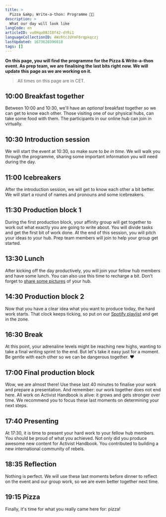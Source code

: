 ```yaml
---
title: >
  Pizza &amp; Write-a-thon: Programme 🍕📝
description: >
  What our day will look like
langCode: en
articleID: vu8Hqa8BJI8f42-dYRi1
languageCollectionID: 4WzRtcJUYmF0rqpkqczj
lastUpdated: 1673628396818
tags: []
---
```


**On this page, you will find the programme for the Pizza & Write-a-thon event. As prep team, we are finalising the last bits right now. We will update this page as we are working on it.**

> All times on this page are in CET.

## 10:00 Breakfast together

Between 10:00 and 10:30, we'll have an _optional_ breakfast together so we can get to know each other. Those visiting one of our physical hubs, can take some food with them. The participants in our online hub can join in virtually.

## 10:30 Introduction session

We will start the event at 10:30, so make sure to _be in time_. We will walk you through the programme, sharing some important information you will need during the day.

## 11:00 Icebreakers

After the introduction session, we will get to know each other a bit better. We will start a round of names and pronouns and some icebreakers.

## 11:30 Production block 1

During the first production block, your affinity group will get together to work out what exactly you are going to write about. You will divide tasks and get the first bit of work done. At the end of this session, you will pitch your ideas to your hub. Prep team members will join to help your group get started.

## 13:30 Lunch

After kicking off the day productively, you will join your fellow hub members and have some lunch. You can also use this time to recharge a bit. Don't forget to [share some pictures](https://photos.app.goo.gl/zW48b3PWvu6kkEu6A) of your hub.

## 14:30 Production block 2

Now that you have a clear idea what you want to produce today, the hard work starts. That clock keeps ticking, so put on our [Spotify playlist](https://open.spotify.com/playlist/1fu9RSZMrw8tHjxeQxCE7Q?si=caccd3dd8ff54a02) and get in the zone.

## 16:30 Break

At this point, your adrenaline levels might be reaching new highs, wanting to take a final writing sprint to the end. But let's take it easy just for a moment. Be gentle with each other so we can be dangerous together. ❤️

## 17:00 Final production block

Wow, we are almost there! Use these last 40 minutes to finalise your work and prepare a presentation. And remember: our work together does not end here. All work on Activist Handbook is alive: it grows and gets stronger over time. We recommend you to focus these last moments on determining your next steps.

## 17:40 Presenting

At 17:30, it is time to present your hard work to your fellow hub members. You should be proud of what you achieved. Not only did you produce awesome new content for Activist Handbook. You contributed to building a new international community of rebels.

## 18:35 Reflection

Nothing is perfect. We will use these last moments before dinner to reflect on the event and our group work, so we are even better together next time.

## 19:15 Pizza

Finally, it's time for what you really came here for: pizza!